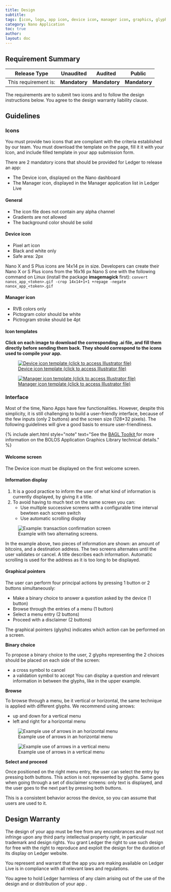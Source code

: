 ```yaml
---
title: Design
subtitle:
tags: [icon, logo, app icon, device icon, manager icon, graphics, glyphs]
category: Nano Application
toc: true
author:
layout: doc
---
```


## Requirement Summary

|    Release Type       |          Unaudited     |          Audited       |          Public        |
|-----------------------|------------------------|------------------------|------------------------|
|  This requirement is: |    <b>Mandatory</b>    |   <b>Mandatory</b>     |   <b>Mandatory</b>     |


The requirements are to submit two icons and to follow the design instructions below. You agree to the design warranty liability clause.

## Guidelines

### Icons

You must provide two icons that are compliant with the criteria established by our team.
You must download the template on the page, fill it it with your Icon, and include filled template in your app submission form.

There are 2 mandatory icons that should be provided for Ledger to release an app:

-   The Device icon, displayed on the Nano dashboard
-   The Manager icon, displayed in the Manager application list in Ledger Live

#### General

- The icon file does not contain any alpha channel
- Gradients are not allowed
- The background color should be solid

#### Device icon

- Pixel art icon
- Black and white only
- Safe area: 2px

 Nano X and S Plus icons are 14x14 px in size. Developers can create their Nano X or S Plus icons from the 16x16 px Nano S one with the following command on Linux (install the package **imagemagick** first): `convert nanos_app_<token>.gif -crop 14x14+1+1 +repage -negate nanox_app_<token>.gif`

#### Manager icon

- RVB colors only
- Pictogram color should be white
- Pictrogram stroke should be 4pt

#### Icon templates

**Click on each image to download the corresponding .ai file, and fill them directly before sending them back. They should correspond to the icons used to compile your app.**

<!-- ------------- Image ------------- -->
<!-- --------------------------------- -->
<figure>
<a href="https://drive.google.com/a/ledger.fr/file/d/1FVUWDGYPvLuyiwDFgGYiwfwk7YGsxzJ0/view?usp=sharing" title="Device template">
<img src="../images/device_template.png" class="align-center" alt="Device icon template (click to access Illustrator file)" /><figcaption aria-hidden="true">Device icon template (click to access Illustrator file)</figcaption>
</a>
</figure>

<!-- ------------- Image ------------- -->
<!-- --------------------------------- -->
<figure>
<a href="https://drive.google.com/a/ledger.fr/file/d/1OOAZWlnLlBSpScPnF5NGJ4AfczB3D591/view?usp=sharing" title="Manager template">
<img src="../images/manager_template.png" class="align-center" alt="Manager icon template (click to access Illustrator file)" /><figcaption aria-hidden="true">Manager icon template (click to access Illustrator file)</figcaption>
</a>
</figure>


### Interface

Most of the time, Nano Apps have few functionalities. However, despite this simplicity, it is still challenging to build a user-friendly interface, because of the few inputs (only 2 buttons) and the screen size (128\*32 pixels). The following guidelines will give a good basis to ensure user-friendliness.

<!--  -->
{% include alert.html style="note" text="See the <a href='../low-level-display-management' class='alert-link'> BAGL Toolkit </a> for more information on the BOLOS Application Graphics Library technical details." %}
<!--  -->

#### Welcome screen

The Device icon must be displayed on the first welcome screen.

#### Information display

1. It is a good practice to inform the user of what kind of information is currently displayed, by giving it a title.
2. To avoid having to much text on the same screen you can:
	- Use multiple successive screens with a configurable time interval bewteen each screen switch
	- Use automatic scrolling display

<!-- ------------- Image ------------- -->
<figure class="uk-text-center">
<img src="../images/scroll.gif" alt="Example: transaction confirmation screen" /><figcaption aria-hidden="true">Example with two alternating screens.</figcaption>
</figure>
<!-- --------------------------------- -->

In the example above, two pieces of information are shown: an amount of bitcoins, and a destination address. The two screens alternates until the user validates or cancel. A title describes each information. Automatic scrolling is used for the address as it is too long to be displayed.

#### Graphical pointers

The user can perform four principal actions by pressing 1 button or 2 buttons simultaneously:
-   Make a binary choice to answer a question asked by the device (1 button)
-   Browse through the entries of a menu (1 button)
-   Select a menu entry (2 buttons)
-   Proceed with a disclaimer (2 buttons)

The graphical pointers (glyphs) indicates which action can be performed on a screen.

**Binary choice**

To propose a binary choice to the user, 2 glyphs representing the 2 choices should be placed on each side of the screen:
- a cross symbol to cancel 
- a validation symbol to accept 
You can display a question and relevant information in between the glyphs, like in the upper example.

**Browse**

To browse through a menu, be it vertical or horizontal, the same technique is applied with different glyphs. We recommend using arrows: 
- up and down for a vertical menu
- left and right for a horizontal menu

<!-- ------------- Image ------------- -->
<!-- --------------------------------- -->
<figure class="uk-text-center">
<img src="../images/horizontal_menu.png" class="align-center" alt="Example use of arrows in an horizontal menu" /><figcaption aria-hidden="true">Example use of arrows in an horizontal menu</figcaption>
</figure>

<!-- ------------- Image ------------- -->
<!-- --------------------------------- -->
<figure class="uk-text-center">
<img src="../images/vertical_menu.png" class="align-center" alt="Example use of arrows in a vertical menu" /><figcaption aria-hidden="true">Example use of arrows in a vertical menu</figcaption>
</figure>

**Select and proceed**

Once positioned on the right menu entry, the user can select the entry by pressing both buttons. This action is not represented by glyphs. Same goes when going through a set of disclaimer screens: only text is displayed, and the user goes to the next part by pressing both buttons. 

This is a consistent behavior across the device, so you can assume that users are used to it.


## Design Warranty

The design of your app must be free from any encumbrances and must not infringe upon any third party intellectual property right, in particular trademark and design rights. You grant Ledger the right to use such design for free with the right to reproduce and exploit the design for the duration of its display on Ledger website.

You represent and warrant that the app you are making available on Ledger Live is in compliance with all relevant laws and regulations.

You agree to hold Ledger harmless of any claim arising out of the use of the design and or distribution of your app .

